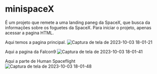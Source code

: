 # minispaceX
É um projeto que remete a uma landing paneg da SpaceX, que busca da informações sobre os foguetes da SpaceX.
Para iniciar o projeto, apenas acessar a pagina HTML.

Aqui temos a pagina principal.
![Captura de tela de 2023-10-03 18-01-21](https://github.com/BrunoSilva96/minispaceX/assets/89411189/79a851e5-870c-4490-b50c-4d934baec042)

Aqui a pagina da Falcon9
![Captura de tela de 2023-10-03 18-01-41](https://github.com/BrunoSilva96/minispaceX/assets/89411189/3acdb9bf-bc2d-430a-af05-017c77defd60)

Aqui a parte de Human Spaceflight
![Captura de tela de 2023-10-03 18-01-48](https://github.com/BrunoSilva96/minispaceX/assets/89411189/73cd5759-5475-4f10-aaeb-a8f5470a05bf)
